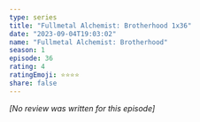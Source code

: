 ```yaml
---
type: series
title: "Fullmetal Alchemist: Brotherhood 1x36"
date: "2023-09-04T19:03:02"
name: "Fullmetal Alchemist: Brotherhood"
season: 1
episode: 36
rating: 4
ratingEmoji: ⭐️⭐️⭐️⭐️
share: false
---
```


_[No review was written for this episode]_
